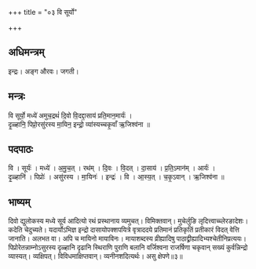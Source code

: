 +++
title = "०३ वि सूर्यो"

+++
## अधिमन्त्रम्
इन्द्रः। अङ्ग औरवः। जगती।

## मन्त्रः
वि सूर्यो॒ मध्ये॑ अमुच॒द्रथं॑ दि॒वो वि॒दद्दा॒साय॑ प्रति॒मान॒मार्यः॑ ।  
दृ॒ळ्हानि॒ पिप्रो॒रसु॑रस्य मा॒यिन॒ इन्द्रो॒ व्या॑स्यच्चकृ॒वाँ ऋ॒जिश्व॑ना ॥

## पदपाठः
वि । सूर्यः॑ । मध्ये॑ । अ॒मु॒च॒त् । रथ॑म् । दि॒वः । वि॒दत् । दा॒साय॑ । प्र॒ति॒ऽमान॑म् । आर्यः॑ ।  
दृ॒ळ्हानि॑ । पिप्रोः॑ । असु॑रस्य । मा॒यिनः॑ । इन्द्रः॑ । वि । आ॒स्य॒त् । च॒कृ॒ऽवान् । ऋ॒जिश्व॑ना ॥

## भाष्यम्
दिवो द्युलोकस्य मध्ये सूर्य आदित्यो रथं प्रस्थानाय व्यमुचत्। विमिक्तवान्। मुचेर्लुङि लृदित्त्वाच्च्लेरङादेशः। कदेति चेदुच्यते। यदार्योऽभिज्ञ इन्द्रो दासायोपक्शपयित्रे वृत्राददये प्रतिमानं प्रतिकृतिं प्रतीकारं विदत् वेत्ति जानाति। अलभत वा। अपि च मायिनो मायाविनः। मायाशब्दस्य व्रीह्यादिषु पाठाद्व्रीह्यादिभ्यश्चेतीनिप्रत्ययः। पिप्रोरेतन्नाम्नोऽसुरस्य दृळ्हानि दृढानि स्थिराणि पुराणि बलानि वर्जिश्वना राजर्षिणा चकृवान् सख्यं कुर्वन्निन्द्रो व्यास्यत्। व्यक्षिपत्। विविधमाक्षिप्तवान्। व्यनीनशदित्यर्थः। असु क्षेपणे॥३॥